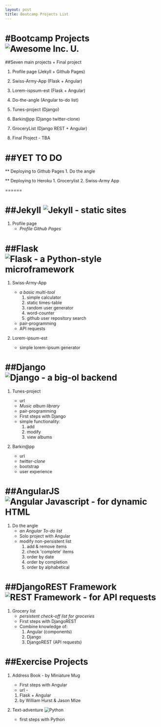 ```yaml
---
layout: post
title: Bootcamp Projects List
---
```


[AwesomeLogo]: https://www.awesomeinc.org/assets/img/logo.png "Awesome Inc. U."
[FlaskLogo]: http://flask.pocoo.org/static/logo/flask.png "Flask - a Python-style microframework"

[AngularJSLogo]: https://angularjs.org/img/AngularJS-small.png "Angular Javascript - for dynamic HTML"

[DjangoLogo]: https://images.duckduckgo.com/iu/?u=http%3A%2F%2Fateliers.mse.free.fr%2Flogos%2Fdjango.png&f=1 "Django - a big-ol backend"

[DjangoRESTLogo]: http://www.django-rest-framework.org/img/logo.png "REST Framework - for API requests"

[PythonLogo]: https://www.python.org/static/img/python-logo.png "Python"

[JekyllLogo]: http://jekyllrb.com/img/logo-2x.png "Jekyll - static sites"

#Bootcamp Projects ![][AwesomeLogo]
==================
##Seven main projects + Final project


1. Profile page (Jekyll + Github Pages)

2. Swiss-Army-App (Flask + Angular)

3. Lorem-ispsum-est (Flask + Angular)

4. Do-the-angle (Angular to-do list)

5. Tunes-project (Django)

6. Barkin@pp (Django twitter-clone)

7. GroceryList (Django REST + Angular)

8. Final Project - TBA


##YET TO DO
=========
** Deploying to Github Pages
    1. Do the angle

** Deploying to Heroku 
    1. Grocerylist
    2. Swiss-Army App

======


##Jekyll ![][JekyllLogo]
======
1. Profile page 
    * *Profile Github Pages*


##Flask ![][FlaskLogo]
=======
1. Swiss-Army-App
    * *a basic multi-tool*
        1. simple calculator
        2. static times-table
        3. random user generator
        4. word-counter
        5. github user repository search
    * pair-programming
    * API requests

2. Lorem-ipsum-est
    * simple lorem-ipsum generator


##Django ![][DjangoLogo]
========
1. Tunes-project
    + url
    * *Music album library*
    * pair-programming
    * First steps with Django
    * simple functionality: 
        1. add
        2. modify
        3. view albums

2. Barkin@pp
    + url
    * *twitter-clone*
    * bootstrap
    * user experience


##AngularJS ![][AngularJSLogo]
===========
1. Do the angle
    * *an Angular To-do list*
    + Solo project with Angular
    + modify non-persistent list
        1. add & remove items
        2. check 'complete' items
        3. order by date
        4. order by completion
        5. order by alphabetical


##DjangoREST Framework ![][DjangoRESTLogo]
======================
1. Grocery list
    * *persistent check-off list for groceries*
    + First steps with DjangoREST
    + Combine knowledge of:
        1. Angular (components)
        2. Django
        3. DjangoREST (API requests)


##Exercise Projects
=======

1. Address Book - by Miniature Mug
    + First steps with Angular
    + url - 
    1. Flask + Angular
    2. by William Hurst & Jason Mize


2. Text-adventure ![][PythonLogo]
    + first steps with Python